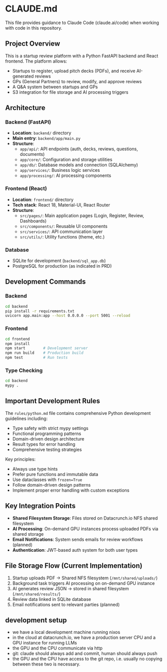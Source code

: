 # CLAUDE.md

This file provides guidance to Claude Code (claude.ai/code) when working with code in this repository.

## Project Overview

This is a startup review platform with a Python FastAPI backend and React frontend. The platform allows:
- Startups to register, upload pitch decks (PDFs), and receive AI-generated reviews
- GPs (General Partners) to review, modify, and approve reviews
- A Q&A system between startups and GPs
- S3 integration for file storage and AI processing triggers

## Architecture

### Backend (FastAPI)
- **Location**: `backend/` directory
- **Main entry**: `backend/app/main.py`
- **Structure**:
  - `app/api/`: API endpoints (auth, decks, reviews, questions, documents)
  - `app/core/`: Configuration and storage utilities
  - `app/db/`: Database models and connection (SQLAlchemy)
  - `app/services/`: Business logic services
  - `app/processing/`: AI processing components

### Frontend (React)
- **Location**: `frontend/` directory
- **Tech stack**: React 18, Material-UI, React Router
- **Structure**:
  - `src/pages/`: Main application pages (Login, Register, Review, Dashboards)
  - `src/components/`: Reusable UI components
  - `src/services/`: API communication layer
  - `src/utils/`: Utility functions (theme, etc.)

### Database
- SQLite for development (`backend/sql_app.db`)
- PostgreSQL for production (as indicated in PRD)

## Development Commands

### Backend
```bash
cd backend
pip install -r requirements.txt
uvicorn app.main:app --host 0.0.0.0 --port 5001 --reload
```

### Frontend
```bash
cd frontend
npm install
npm start        # Development server
npm run build    # Production build
npm test         # Run tests
```

### Type Checking
```bash
cd backend
mypy .
```

## Important Development Rules

The `rules/python.md` file contains comprehensive Python development guidelines including:
- Type safety with strict mypy settings
- Functional programming patterns
- Domain-driven design architecture
- Result types for error handling
- Comprehensive testing strategies

Key principles:
- Always use type hints
- Prefer pure functions and immutable data
- Use dataclasses with `frozen=True`
- Follow domain-driven design patterns
- Implement proper error handling with custom exceptions

## Key Integration Points

- **Shared Filesystem Storage**: Files stored on Datacrunch.io NFS shared filesystem
- **AI Processing**: On-demand GPU instances process uploaded PDFs via shared storage
- **Email Notifications**: System sends emails for review workflows (planned)
- **Authentication**: JWT-based auth system for both user types

## File Storage Flow (Current Implementation)

1. Startup uploads PDF → Shared NFS filesystem (`/mnt/shared/uploads/`)
2. Background task triggers AI processing on on-demand GPU instance
3. AI generates review JSON → stored in shared filesystem (`/mnt/shared/results/`)
4. Review data linked in SQLite database
5. Email notifications sent to relevant parties (planned)

## development setup
- we have a local development machine running nixos
- in the cloud at datacrunch.io, we have a production server CPU and a GPU instance for running LLMs
- the GPU and the CPU communicate via http
- git: claude should always add and commit, human should always push 
- the GPU and the CPU have access to the git repo, i.e. usually no copying between these two is necessary.




